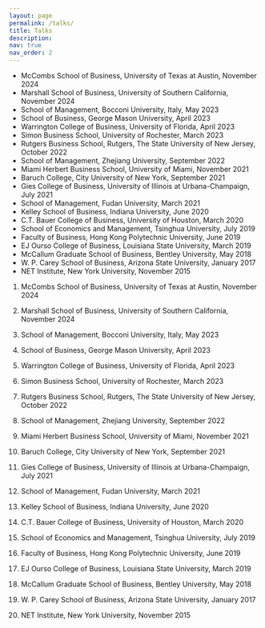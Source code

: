 ```yaml
---
layout: page
permalink: /talks/
title: Talks
description: 
nav: true
nav_order: 2
---
```


<ul>
  <li>McCombs School of Business, University of Texas at Austin, November 2024</li>
  <li>Marshall School of Business, University of Southern California, November 2024</li>
  <li>School of Management, Bocconi University, Italy, May 2023</li>
  <li>School of Business, George Mason University, April 2023</li>
  <li>Warrington College of Business, University of Florida, April 2023</li>
  <li>Simon Business School, University of Rochester, March 2023</li>
  <li>Rutgers Business School, Rutgers, The State University of New Jersey, October 2022</li>
  <li>School of Management, Zhejiang University, September 2022</li>
  <li>Miami Herbert Business School, University of Miami, November 2021</li>
  <li>Baruch College, City University of New York, September 2021</li>
  <li>Gies College of Business, University of Illinois at Urbana-Champaign, July 2021</li>
  <li>School of Management, Fudan University, March 2021</li>
  <li>Kelley School of Business, Indiana University, June 2020</li>
  <li>C.T. Bauer College of Business, University of Houston, March 2020</li>
  <li>School of Economics and Management, Tsinghua University, July 2019</li>
  <li>Faculty of Business, Hong Kong Polytechnic University, June 2019</li>
  <li>EJ Ourso College of Business, Louisiana State University, March 2019</li>
  <li>McCallum Graduate School of Business, Bentley University, May 2018</li>
  <li>W. P. Carey School of Business, Arizona State University, January 2017</li>
  <li>NET Institute, New York University, November 2015</li>
</ul>

1. McCombs School of Business, University of Texas at Austin, November 2024

1. Marshall School of Business, University of Southern California, November 2024

1. School of Management, Bocconi University, Italy, May 2023

1. School of Business, George Mason University, April 2023

1. Warrington College of Business, University of Florida, April 2023

1. Simon Business School, University of Rochester, March 2023

1. Rutgers Business School, Rutgers, The State University of New Jersey, October 2022 

1. School of Management, Zhejiang University, September 2022

1. Miami Herbert Business School, University of Miami, November 2021

1. Baruch College, City University of New York, September 2021

1. Gies College of Business, University of Illinois at Urbana-Champaign, July 2021

1. School of Management, Fudan University, March 2021

1. Kelley School of Business, Indiana University, June 2020

1. C.T. Bauer College of Business, University of Houston, March 2020

1. School of Economics and Management, Tsinghua University, July 2019

1. Faculty of Business, Hong Kong Polytechnic University, June 2019

1. EJ Ourso College of Business, Louisiana State University, March 2019

1. McCallum Graduate School of Business, Bentley University, May 2018

1. W. P. Carey School of Business, Arizona State University, January 2017

1. NET Institute, New York University, November 2015
